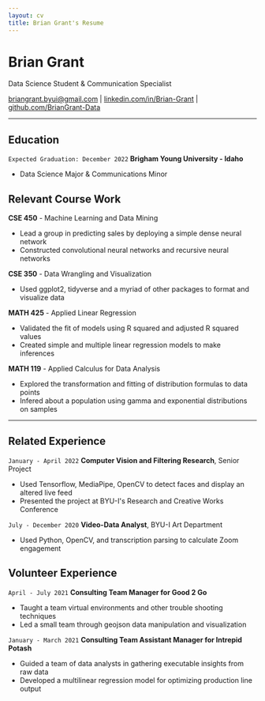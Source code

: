 ```yaml
---
layout: cv
title: Brian Grant's Resume
---
```

# Brian Grant
Data Science Student & Communication Specialist

<div id="webaddress">
<a href="mailto:briangrant.byui@gmail.com">briangrant.byui@gmail.com</a>
| <a href="https://linkedin.com/in/brian-grant">linkedin.com/in/Brian-Grant</a>
| <a href="https://github.com/BrianGrant-Data">github.com/BrianGrant-Data</a>
</div>

<!-- https://www.monique.tech/the-art-of-markdown -->


---


## Education 
`Expected Graduation: December 2022`
__Brigham Young University - Idaho__
- Data Science Major & Communications Minor


## Relevant Course Work
__CSE 450__  - Machine Learning and Data Mining
- Lead a group in predicting sales by deploying a simple dense neural network
- Constructed convolutional neural networks and recursive neural networks

__CSE 350__ - Data Wrangling and Visualization
- Used ggplot2, tidyverse and a myriad of other packages to format and visualize data

__MATH 425__ - Applied Linear Regression
- Validated the fit of models using R squared and adjusted R squared values
- Created simple and multiple linear regression models to make inferences

__MATH 119__ - Applied Calculus for Data Analysis
- Explored the transformation and fitting of distribution formulas to data points
- Infered about a population using gamma and exponential distributions on samples

---


## Related Experience
`January - April 2022`
__Computer Vision and Filtering Research__, Senior Project
- Used Tensorflow, MediaPipe, OpenCV to detect faces and display an altered live feed 
- Presented the project at BYU-I's Research and Creative Works Conference

`July - December 2020`
__Video-Data Analyst__, BYU-I Art Department 
- Used Python, OpenCV, and transcription parsing to calculate Zoom engagement

## Volunteer Experience
`April - July 2021`
__Consulting Team Manager for Good 2 Go__
- Taught a team virtual environments and other trouble shooting techniques
- Led a small team through geojson data manipulation and visualization

`January - March 2021`
__Consulting Team Assistant Manager for Intrepid Potash__
- Guided a team of data analysts in gathering executable insights from raw data
- Developed a multilinear regression model for optimizing production line output





